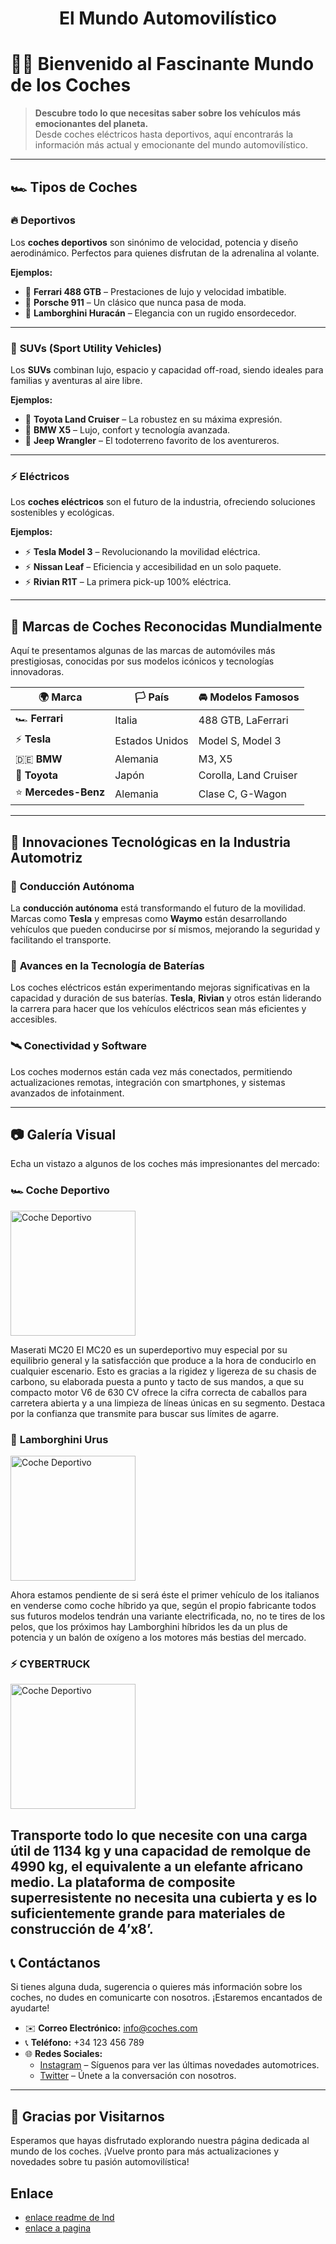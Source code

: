 <h1 style="text-align: center;">El Mundo Automovilístico</h1>

# 🚗✨ Bienvenido al Fascinante Mundo de los Coches

> **Descubre todo lo que necesitas saber sobre los vehículos más emocionantes del planeta.**  
> Desde coches eléctricos hasta deportivos, aquí encontrarás la información más actual y emocionante del mundo automovilístico.

---

## 🏎️ **Tipos de Coches**

### 🔥 **Deportivos**
Los **coches deportivos** son sinónimo de velocidad, potencia y diseño aerodinámico. Perfectos para quienes disfrutan de la adrenalina al volante.

**Ejemplos:**
- 🏁 **Ferrari 488 GTB** – Prestaciones de lujo y velocidad imbatible.
- 🏁 **Porsche 911** – Un clásico que nunca pasa de moda.
- 🏁 **Lamborghini Huracán** – Elegancia con un rugido ensordecedor.

---

### 🚙 **SUVs (Sport Utility Vehicles)**
Los **SUVs** combinan lujo, espacio y capacidad off-road, siendo ideales para familias y aventuras al aire libre.

**Ejemplos:**
- 🌄 **Toyota Land Cruiser** – La robustez en su máxima expresión.
- 🌄 **BMW X5** – Lujo, confort y tecnología avanzada.
- 🌄 **Jeep Wrangler** – El todoterreno favorito de los aventureros.

---

### ⚡ **Eléctricos**
Los **coches eléctricos** son el futuro de la industria, ofreciendo soluciones sostenibles y ecológicas.

**Ejemplos:**
- ⚡ **Tesla Model 3** – Revolucionando la movilidad eléctrica.
- ⚡ **Nissan Leaf** – Eficiencia y accesibilidad en un solo paquete.
- ⚡ **Rivian R1T** – La primera pick-up 100% eléctrica.

---

## 🌟 **Marcas de Coches Reconocidas Mundialmente**

Aquí te presentamos algunas de las marcas de automóviles más prestigiosas, conocidas por sus modelos icónicos y tecnologías innovadoras.

| 🌍 **Marca**          | 🏳️ **País**        | 🚘 **Modelos Famosos**          |
|-----------------|------------------|-----------------------------|
| 🏎️ **Ferrari**      | Italia           | 488 GTB, LaFerrari           |
| ⚡ **Tesla**        | Estados Unidos   | Model S, Model 3             |
| 🇩🇪 **BMW**          | Alemania         | M3, X5                      |
| 🚙 **Toyota**       | Japón            | Corolla, Land Cruiser        |
| ⭐ **Mercedes-Benz** | Alemania         | Clase C, G-Wagon             |

---

## 🚀 **Innovaciones Tecnológicas en la Industria Automotriz**

### 🤖 **Conducción Autónoma**
La **conducción autónoma** está transformando el futuro de la movilidad. Marcas como **Tesla** y empresas como **Waymo** están desarrollando vehículos que pueden conducirse por sí mismos, mejorando la seguridad y facilitando el transporte.

### 🔋 **Avances en la Tecnología de Baterías**
Los coches eléctricos están experimentando mejoras significativas en la capacidad y duración de sus baterías. **Tesla**, **Rivian** y otros están liderando la carrera para hacer que los vehículos eléctricos sean más eficientes y accesibles.

### 🛰️ **Conectividad y Software**
Los coches modernos están cada vez más conectados, permitiendo actualizaciones remotas, integración con smartphones, y sistemas avanzados de infotainment.

---

## 📷 **Galería Visual**

Echa un vistazo a algunos de los coches más impresionantes del mercado:

### 🏎️ **Coche Deportivo**
<img src="https://cdn.imagin.studio/getImage?angle=22&billingTag=web&customer=carwow&make=maserati&modelFamily=mc20&modelVariant=coupe&modelYear=2025&paintDescription=grigio-incognito-solido&paintId=q5b2&tailoring=carwow&width=800&zoomLevel=0&zoomType=fullscreen" alt="Coche Deportivo" height="200"/>

Maserati MC20
El MC20 es un superdeportivo muy especial por su equilibrio general y la satisfacción que produce a la hora de conducirlo en cualquier escenario. Esto es gracias a la rigidez y ligereza de su chasis de carbono, su elaborada puesta a punto y tacto de sus mandos, a que su compacto motor V6 de 630 CV ofrece la cifra correcta de caballos para carretera abierta y a una limpieza de líneas únicas en su segmento. Destaca por la confianza que transmite para buscar sus límites de agarre.

### 🚙 **Lamborghini Urus**
<img src="https://cdn.topgear.es/sites/navi.axelspringer.es/public/media/image/2018/04/cinco-suv-lujo_0.jpg?tf=640x" alt="Coche Deportivo" height="200"/>

Ahora estamos pendiente de si será éste el primer vehículo de los italianos en venderse como coche híbrido ya que, según el propio fabricante todos sus futuros modelos tendrán una variante electrificada, no, no te tires de los pelos, que los próximos hay Lamborghini híbridos les da un plus de potencia y un balón de oxígeno a los motores más bestias del mercado.

### ⚡ **CYBERTRUCK**
<img src="https://digitalassets.tesla.com/tesla-contents/image/upload/f_auto,q_auto/Cybertruck-Second-Hero-Desktop.jpg" alt="Coche Deportivo" height="200"/>

Transporte todo lo que necesite con una carga útil de 1134 kg y una capacidad de remolque de 4990 kg, el equivalente a un elefante africano medio. La plataforma de composite superresistente no necesita una cubierta y es lo suficientemente grande para materiales de construcción de 4’x8’.
---

## 📞 **Contáctanos**

Si tienes alguna duda, sugerencia o quieres más información sobre los coches, no dudes en comunicarte con nosotros. ¡Estaremos encantados de ayudarte!

- ✉️ **Correo Electrónico:** [info@coches.com](mailto:info@coches.com)
- 📞 **Teléfono:** +34 123 456 789
- 🌐 **Redes Sociales:**
  - [Instagram](https://instagram.com) – Síguenos para ver las últimas novedades automotrices.
  - [Twitter](https://twitter.com) – Únete a la conversación con nosotros.

---

## 🏁 **Gracias por Visitarnos**

Esperamos que hayas disfrutado explorando nuestra página dedicada al mundo de los coches. ¡Vuelve pronto para más actualizaciones y novedades sobre tu pasión automovilística!

## Enlace 

* [enlace readme de lnd](lnd/README.md)
* [enlace a pagina](lnd/pagina.md)

